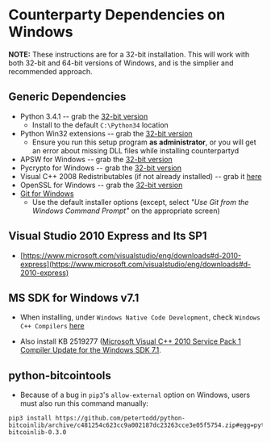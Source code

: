 # Counterparty Dependencies on Windows

**NOTE:** These instructions are for a 32-bit installation. This will work with
both 32-bit and 64-bit versions of Windows, and is the simplier and recommended
approach.

## Generic Dependencies

- Python 3.4.1 -- grab the [32-bit version](http://www.python.org/ftp/python/3.4.1/python-3.4.1.msi)
  - Install to the default ``C:\Python34`` location
- Python Win32 extensions -- grab the [32-bit version](http://sourceforge.net/projects/pywin32/files/pywin32/Build%20219/pywin32-219.win32-py3.4.exe/download)
  - Ensure you run this setup program **as administrator**, or you will get an error about missing DLL files while installing counterpartyd
- APSW for Windows -- grab the [32-bit version](https://github.com/rogerbinns/apsw/releases/download/3.8.5-r1/apsw-3.8.5-r1.win32-py3.4.exe)
- Pycrypto for Windows -- grab the [32-bit version](https://s3.amazonaws.com/counterparty-bootstrap/pycrypto-2.6.1.win32-py3.4.exe)
- Visual C++ 2008 Redistributables (if not already installed) -- grab it [here](http://www.microsoft.com/downloads/details.aspx?familyid=9B2DA534-3E03-4391-8A4D-074B9F2BC1BF)
- OpenSSL for Windows -- grab the [32-bit version](http://slproweb.com/download/Win32OpenSSL_Light-1_0_1L.exe)
- [Git for Windows](http://git-scm.com/download/win)
  - Use the default installer options (except, select *"Use Git from the Windows Command Prompt"* on the appropriate screen)


## Visual Studio 2010 Express and Its SP1

* [https://www.microsoft.com/visualstudio/eng/downloads#d-2010-express](https://www.microsoft.com/visualstudio/eng/downloads#d-2010-express)


## MS SDK for Windows v7.1

* When installing, under ``Windows Native Code Development``, check
``Windows C++ Compilers`` [here](http://www.microsoft.com/en-us/download/details.aspx?displaylang=en&id=8279)

* Also install KB 2519277 ([Microsoft Visual C++ 2010 Service Pack 1 Compiler Update for the Windows SDK 7.1](http://www.microsoft.com/downloads/en/details.aspx?FamilyID=689655b4-c55d-4f9b-9665-2c547e637b70).


## python-bitcointools

* Because of a bug in `pip3`'s `allow-external` option on Windows, users must also run this command manually:
```
pip3 install https://github.com/petertodd/python-bitcoinlib/archive/c481254c623cc9a002187dc23263cce3e05f5754.zip#egg=python-bitcoinlib-0.3.0
```
